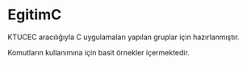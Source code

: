 # EgitimC

KTUCEC aracılığıyla C uygulamaları yapılan gruplar için hazırlanmıştır.

Komutların kullanımına için basit örnekler içermektedir.
